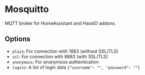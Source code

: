 # Mosquitto
MQTT broker for HomeAssistant and HassIO addons.

## Options

- `plain`: For connection with 1883 (without SSL/TLS)
- `ssl`: For connection with 8883 (with SSL/TLS)
- `anonymous`: For anonymous authentication
- `logins`: A list of login data `{"username": "", "password": ""}`
